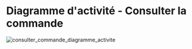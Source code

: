 # Diagramme d'activité - Consulter la commande

![consulter_commande_diagramme_activite](https://user-images.githubusercontent.com/22112666/74381515-e69e2a80-4deb-11ea-953f-3c807cf2caf5.png)
